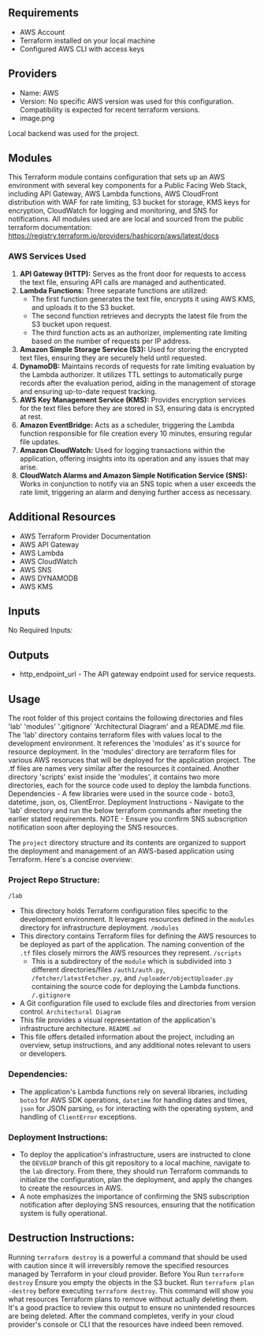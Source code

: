 ## Requirements
- AWS Account
- Terraform installed on your local machine
- Configured AWS CLI with access keys

## Providers
- Name: AWS
- Version: No specific AWS version was used for this configuration. Compatibility is expected for recent terraform versions.
- image.png

Local backend was used for the project.

## Modules
This Terraform module contains configuration that sets up an AWS environment with several key components for a Public Facing Web Stack, including API Gateway, AWS Lambda functions, AWS CloudFront distribution with WAF for rate limiting, S3 bucket for storage, KMS keys for encryption, CloudWatch for logging and monitoring, and SNS for notifications.
All modules used are are local and sourced from the public terraform documentation: https://registry.terraform.io/providers/hashicorp/aws/latest/docs

### AWS Services Used
1. **API Gateway (HTTP):** Serves as the front door for requests to access the text file, ensuring API calls are managed and authenticated.
2. **Lambda Functions:** Three separate functions are utilized:
   - The first function generates the text file, encrypts it using AWS KMS, and uploads it to the S3 bucket.
   - The second function retrieves and decrypts the latest file from the S3 bucket upon request.
   - The third function acts as an authorizer, implementing rate limiting based on the number of requests per IP address.
3. **Amazon Simple Storage Service (S3):** Used for storing the encrypted text files, ensuring they are securely held until requested.
4. **DynamoDB:** Maintains records of requests for rate limiting evaluation by the Lambda authorizer. It utilizes TTL settings to automatically purge records after the evaluation period, aiding in the management of storage and ensuring up-to-date request tracking.
5. **AWS Key Management Service (KMS):** Provides encryption services for the text files before they are stored in S3, ensuring data is encrypted at rest.
6. **Amazon EventBridge:** Acts as a scheduler, triggering the Lambda function responsible for file creation every 10 minutes, ensuring regular file updates.
7. **Amazon CloudWatch:** Used for logging transactions within the application, offering insights into its operation and any issues that may arise.
8. **CloudWatch Alarms and Amazon Simple Notification Service (SNS):** Works in conjunction to notify via an SNS topic when a user exceeds the rate limit, triggering an alarm and denying further access as necessary.

## Additional Resources
- AWS Terraform Provider Documentation
- AWS API Gateway
- AWS Lambda
- AWS CloudWatch
- AWS SNS
- AWS DYNAMODB
- AWS KMS

## Inputs
No Required Inputs:

## Outputs
* http_endpoint_url - The API gateway endpoint used for service requests.

## Usage
The root folder of this project contains the following directories and files 'lab' 'modules' '.gitignore' 'Architectural Diagram' and a README.md file.
The 'lab' directory contains terraform files with values local to the development environment. It references the 'modules' as it's source for resource deployment.
In the 'modules' directory are terraform files for various AWS resoruces that will be deployed for the application project. The .tf files are names very similar after the resources it contained.
Another directory 'scripts' exist inside the 'modules', it contains two more directories, each for the source code used to deploy the lambda functions.
Dependencies - A few libraries were used in the source code - boto3, datetime, json, os, ClientError.
Deployment Instructions - Navigate to the 'lab' directory and run the below terraform commands after meeting the earlier stated requirements.
NOTE - Ensure you confirm SNS subscription notification soon after deploying the SNS resources.

The `project` directory structure and its contents are organized to support the deployment and management of an AWS-based application using Terraform. Here's a concise overview:

### Project Repo Structure:
`/lab`
* This directory holds Terraform configuration files specific to the development environment. It leverages resources defined in the `modules` directory for infrastructure deployment.
`/modules`
* This directory contains Terraform files for defining the AWS resources to be deployed as part of the application. The naming convention of the `.tf` files closely mirrors the AWS resources they represent.
    `/scripts`
    * This is a subdirectory of the `module` which is subdivided into `3` different directories/files `/auth1/auth.py`, `/fetcher/latestFetcher.py`, and `/uploader/objectUploader.py` containing the source code for deploying the Lambda functions.
`/.gitignore`
* A Git configuration file used to exclude files and directories from version control.
`Architectural Diagram`
* This file provides a visual representation of the application's infrastructure architecture.
`README.md`
* This file offers detailed information about the project, including an overview, setup instructions, and any additional notes relevant to users or developers.

### Dependencies:
- The application's Lambda functions rely on several libraries, including `boto3` for AWS SDK operations, `datetime` for handling dates and times, `json` for JSON parsing, `os` for interacting with the operating system, and handling of `ClientError` exceptions.

### Deployment Instructions:
- To deploy the application's infrastructure, users are instructed to clone the `DEVELOP` branch of this git repository to a local machine, navigate to the `lab` directory. From there, they should run Terraform commands to initialize the configuration, plan the deployment, and apply the changes to create the resources in AWS.
- A note emphasizes the importance of confirming the SNS subscription notification after deploying SNS resources, ensuring that the notification system is fully operational.

## Destruction Instructions:
Running `terraform destroy` is a powerful a command that should be used with caution since it will irreversibly remove the specified resources managed by Terraform in your cloud provider.
Before You Run `terraform destroy` Ensure you empty the objects in the S3 bucket. Run `terraform plan -destroy` before executing `terraform destroy`. This command will show you what resources Terraform plans to remove without actually deleting them. It's a good practice to review this output to ensure no unintended resources are being deleted. After the command completes, verify in your cloud provider's console or CLI that the resources have indeed been removed.